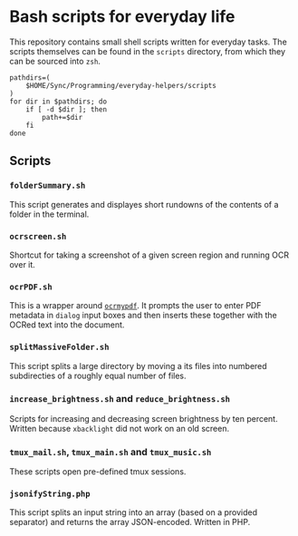 Bash scripts for everyday life
==============================

This repository contains small shell scripts written for everyday tasks. The scripts themselves can be found in the `scripts` directory, from which they can be sourced into `zsh`.

```
pathdirs=(
    $HOME/Sync/Programming/everyday-helpers/scripts
)
for dir in $pathdirs; do
    if [ -d $dir ]; then
        path+=$dir
    fi
done
```

Scripts
-------

### `folderSummary.sh`

This script generates and displayes short rundowns of the contents of a folder in the terminal.

### `ocrscreen.sh`

Shortcut for taking a screenshot of a given screen region and running OCR over it.

### `ocrPDF.sh`

This is a wrapper around [`ocrmypdf`](https://github.com/jbarlow83/OCRmyPDF). It prompts the user to enter PDF metadata in `dialog` input boxes and then inserts these together with the OCRed text into the document.

### `splitMassiveFolder.sh`

This script splits a large directory by moving a its files into numbered subdirecties of a roughly equal number of files.

### `increase_brightness.sh` and `reduce_brightness.sh`

Scripts for increasing and decreasing screen brightness by ten percent. Written because `xbacklight` did not work on an old screen.

### `tmux_mail.sh`, `tmux_main.sh` and `tmux_music.sh`

These scripts open pre-defined tmux sessions.

### `jsonifyString.php`

This script splits an input string into an array (based on a provided separator) and returns the array JSON-encoded. Written in PHP.
